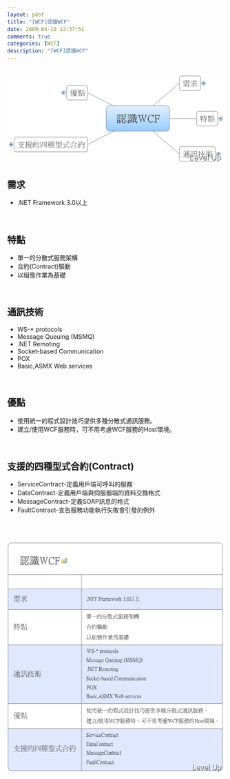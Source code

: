 ```yaml
---
layout: post
title: "[WCF]認識WCF"
date: 2009-04-10 12:37:51
comments: true
categories: [WCF]
description: "[WCF]認識WCF"
---
```

<h2><img style="border-right-width: 0px; border-top-width: 0px; border-bottom-width: 0px; border-left-width: 0px" border="0" alt="image" src="\images\posts\7957\image_thumb.png" width="504" height="205" /></a> </h2>  <h2>需求</h2>  <ul>   <li>.NET Framework 3.0以上 </li> </ul>  <p> </p>  <h2>特點</h2>  <ul>   <li>單一的分散式服務架構 </li>    <li>合約(Contract)驅動 </li>    <li>以組態作業為基礎 </li> </ul>  <p> </p>  <h2>通訊技術</h2>  <ul>   <li>WS-* protocols </li>    <li>Message Queuing (MSMQ) </li>    <li>.NET Remoting </li>    <li>Socket-based Communication </li>    <li>POX </li>    <li>Basic,ASMX Web services </li> </ul>  <p> </p>  <h2>優點</h2>  <ul>   <li>使用統一的程式設計技巧提供多種分散式通訊服務。 </li>    <li>建立/使用WCF服務時，可不用考慮WCF服務的Host環境。 </li> </ul>  <p> </p>  <h2>支援的四種型式合約(Contract)</h2>  <ul>   <li>ServiceContract-定義用戶端可呼叫的服務 </li>    <li>DataContract-定義用戶端與伺服器端的資料交換格式 </li>    <li>MessageContract-定義SOAP訊息的格式 </li>    <li>FaultContract-宣告服務功能執行失敗會引發的例外 </li> </ul>  <p> </p>  <p> <a href="http://files.dotblogs.com.tw/larrynung/0904/WCFWCF_126A3/image_4.png"><img style="border-right-width: 0px; border-top-width: 0px; border-bottom-width: 0px; border-left-width: 0px" border="0" alt="image" src="\images\posts\7957\image_thumb_1.png" width="546" height="537" /></p>